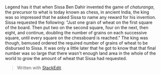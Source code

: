 
Legend has it that when Sissa Ben Dahir invented the game of *chaturanga*, the precursor to what is today known as chess, in ancient India, the king was so impressed that he asked Sissa to name any reward for his invention. Sissa requested the following: "Just one grain of wheat on the first square of the board. Then put two on the second square, four on the next, then eight, and continue, doubling the number of grains on each successive square, until every square on the chessboard is reached." The king was though, bemused ordered the required number of grains of wheat to be disbursed to Sissa. It was only a little later that he got to know that that final number was so large that there wasn't enough land area in the whole of the world to grow the amount of wheat that Sissa had requested.

> Written with [StackEdit](https://stackedit.io/).
<!--stackedit_data:
eyJoaXN0b3J5IjpbLTIwMjgyNzgzNjIsNzMwOTk4MTE2XX0=
-->